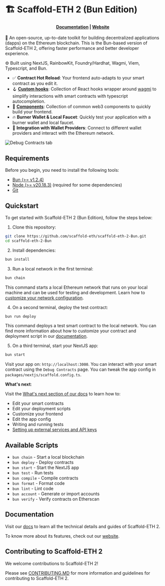 # 🏗 Scaffold-ETH 2 (Bun Edition)

<h4 align="center">
  <a href="https://docs.scaffoldeth.io">Documentation</a> |
  <a href="https://scaffoldeth.io">Website</a>
</h4>

🧪 An open-source, up-to-date toolkit for building decentralized applications (dapps) on the Ethereum blockchain. This is the Bun-based version of Scaffold-ETH 2, offering faster performance and better developer experience.

⚙️ Built using NextJS, RainbowKit, Foundry/Hardhat, Wagmi, Viem, Typescript, and Bun.

- ✅ **Contract Hot Reload**: Your frontend auto-adapts to your smart contract as you edit it.
- 🪝 **[Custom hooks](https://docs.scaffoldeth.io/hooks/)**: Collection of React hooks wrapper around [wagmi](https://wagmi.sh/) to simplify interactions with smart contracts with typescript autocompletion.
- 🧱 [**Components**](https://docs.scaffoldeth.io/components/): Collection of common web3 components to quickly build your frontend.
- 🔥 **Burner Wallet & Local Faucet**: Quickly test your application with a burner wallet and local faucet.
- 🔐 **Integration with Wallet Providers**: Connect to different wallet providers and interact with the Ethereum network.

![Debug Contracts tab](https://github.com/scaffold-eth/scaffold-eth-2/assets/55535804/b237af0c-5027-4849-a5c1-2e31495cccb1)

## Requirements

Before you begin, you need to install the following tools:

- [Bun (>= v1.2.4)](https://bun.sh)
- [Node (>= v20.18.3)](https://nodejs.org/en/download/) (required for some dependencies)
- [Git](https://git-scm.com/downloads)

## Quickstart

To get started with Scaffold-ETH 2 (Bun Edition), follow the steps below:

1. Clone this repository:

```bash
git clone https://github.com/scaffold-eth/scaffold-eth-2-Bun.git
cd scaffold-eth-2-Bun
```

2. Install dependencies:

```bash
bun install
```

3. Run a local network in the first terminal:

```bash
bun chain
```

This command starts a local Ethereum network that runs on your local machine and can be used for testing and development. Learn how to [customize your network configuration](https://docs.scaffoldeth.io/quick-start/environment#1-initialize-a-local-blockchain).

4. On a second terminal, deploy the test contract:

```bash
bun run deploy
```

This command deploys a test smart contract to the local network. You can find more information about how to customize your contract and deployment script in our [documentation](https://docs.scaffoldeth.io/quick-start/environment#2-deploy-your-smart-contract).

5. On a third terminal, start your NextJS app:

```bash
bun start
```

Visit your app on: `http://localhost:3000`. You can interact with your smart contract using the `Debug Contracts` page. You can tweak the app config in `packages/nextjs/scaffold.config.ts`.

**What's next**:

Visit the [What's next section of our docs](https://docs.scaffoldeth.io/quick-start/environment#whats-next) to learn how to:

- Edit your smart contracts
- Edit your deployment scripts
- Customize your frontend
- Edit the app config
- Writing and running tests
- [Setting up external services and API keys](https://docs.scaffoldeth.io/deploying/deploy-smart-contracts#configuration-of-third-party-services-for-production-grade-apps)

## Available Scripts

- `bun chain` - Start a local blockchain
- `bun deploy` - Deploy contracts
- `bun start` - Start the NextJS app
- `bun test` - Run tests
- `bun compile` - Compile contracts
- `bun format` - Format code
- `bun lint` - Lint code
- `bun account` - Generate or import accounts
- `bun verify` - Verify contracts on Etherscan

## Documentation

Visit our [docs](https://docs.scaffoldeth.io) to learn all the technical details and guides of Scaffold-ETH 2.

To know more about its features, check out our [website](https://scaffoldeth.io).

## Contributing to Scaffold-ETH 2

We welcome contributions to Scaffold-ETH 2!

Please see [CONTRIBUTING.MD](https://github.com/scaffold-eth/scaffold-eth-2/blob/main/CONTRIBUTING.md) for more information and guidelines for contributing to Scaffold-ETH 2.
